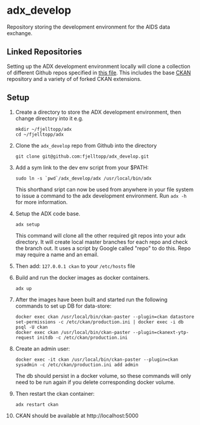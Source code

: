 # adx_develop

Repository storing the development environment for the AIDS data exchange.

## Linked Repositories

Setting up the ADX development environment locally will clone a collection of different Github repos specified in [this file](https://github.com/fjelltopp/adx_manifest/blob/master/default.xml).  This includes the base [CKAN](https://github.com/ckan/ckan) repository and a variety of of forked CKAN extensions.


## Setup

1. Create a directory to store the ADX development environment, then change
   directory into it e.g.
   ```
   mkdir ~/fjelltopp/adx
   cd ~/fjelltopp/adx
   ```

2. Clone the `adx_develop` repo from Github into the directory
   ```
   git clone git@github.com:fjelltopp/adx_develop.git
   ```

3. Add a sym link to the dev env script from your $PATH:
   ```
   sudo ln -s `pwd`/adx_develop/adx /usr/local/bin/adx
   ```
   This shorthand sript can now be used from anywhere in your file system to
   issue a command to the adx development environment. Run `adx -h` for more
   information.

4. Setup the ADX code base.
   ```
   adx setup
   ```
   This command will clone all the other required git repos into your adx
   directory.  It will create local master branches for each repo and check
   the branch out. It uses a script by Google called "repo" to do this. Repo
   may require a name and an email.

5. Then add: `127.0.0.1 ckan` to your `/etc/hosts` file

6. Build and run the docker images as docker containers.
   ```
   adx up
   ```

7. After the images have been built and started run the following commands to set
   up DB for data-store:
   ```
   docker exec ckan /usr/local/bin/ckan-paster --plugin=ckan datastore set-permissions -c /etc/ckan/production.ini | docker exec -i db psql -U ckan
   docker exec ckan /usr/local/bin/ckan-paster --plugin=ckanext-ytp-request initdb -c /etc/ckan/production.ini
   ```

8. Create an admin user:
   ```
   docker exec -it ckan /usr/local/bin/ckan-paster --plugin=ckan sysadmin -c /etc/ckan/production.ini add admin
   ```
   The db should persist in a docker volume, so these commands will only need to
   be run again if you delete corresponding docker volume.

9. Then restart the ckan container:
   ```
   adx restart ckan
   ```

10. CKAN should be available at http://localhost:5000
